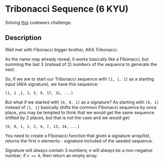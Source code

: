 # Tribonacci Sequence (6 KYU)

Solving [this](https://www.codewars.com/kata/556deca17c58da83c00002db/train/ruby) codewars challenge.

## Description

Well met with Fibonacci bigger brother, AKA Tribonacci.

As the name may already reveal, it works basically like a Fibonacci, but summing the last 3 (instead of 2) numbers of the sequence to generate the next.

So, if we are to start our Tribonacci sequence with `[1, 1, 1]` as a starting input (AKA signature), we have this sequence:

```
[1, 1 ,1, 3, 5, 9, 17, 31, ...]
```

But what if we started with `[0, 0, 1]` as a signature? As starting with `[0, 1]` instead of `[1, 1]` basically shifts the common Fibonacci sequence by once place, you may be tempted to think that we would get the same sequence shifted by 2 places, but that is not the case and we would get:

```
[0, 0, 1, 1, 2, 4, 7, 13, 24, ...]
```

You need to create a Fibonacci function that given a signature array/list, returns the first n elements - signature included of the seeded sequence.

Signature will always contain 3 numbers; n will always be a non-negative number; if `n == 0`, then return an empty array.

